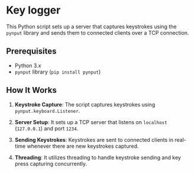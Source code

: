 # Key logger


This Python script sets up a server that captures keystrokes using the `pynput` library and sends them to connected clients over a TCP connection.

## Prerequisites

- Python 3.x
- `pynput` library (`pip install pynput`)

## How It Works

1. **Keystroke Capture**: The script captures keystrokes using `pynput.keyboard.Listener`.

2. **Server Setup**: It sets up a TCP server that listens on `localhost` (`127.0.0.1`) and port `1234`.

3. **Sending Keystrokes**: Keystrokes are sent to connected clients in real-time whenever there are new keystrokes captured.

4. **Threading**: It utilizes threading to handle keystroke sending and key press capturing concurrently.


